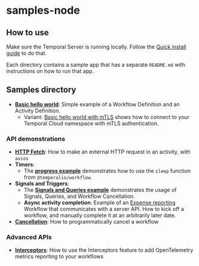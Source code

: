 # samples-node

## How to use

Make sure the Temporal Server is running locally. Follow the [Quick install guide](https://docs.temporal.io/docs/server/quick-install) to do that.

Each directory contains a sample app that has a separate `README.md` with instructions on how to run that app.


## Samples directory

- [**Basic hello world**](https://github.com/temporalio/samples-node/tree/main/hello-world): Simple example of a Workflow Definition and an Activity Definition.
  - Variant: [Basic hello world with mTLS](https://github.com/temporalio/samples-node/tree/main/hello-world-mtls) shows how to connect to your Temporal Cloud namespace with mTLS authentication.

### API demonstrations

- [**HTTP Fetch**](https://github.com/temporalio/samples-node/tree/main/http): How to make an external HTTP request in an activity, with `axios` 
- **Timers**:
  - The [**progress example**](https://github.com/temporalio/samples-node/tree/main/progress) demonstrates how to use the `sleep` function from `@temporalio/workflow`.
- **Signals and Triggers**:
  - The [**Signals and Queries example**](https://github.com/temporalio/samples-node/tree/main/signals-and-queries) demonstrates the usage of Signals, Queries, and Workflow Cancellation.
  - **Async activity completion**: Example of an [Expense reporting](https://github.com/temporalio/samples-node/tree/main/expense) Workflow that communicates with a server API. How to kick off a workflow, and manually complete it at an arbitrarily later date.
- [**Cancellation**](https://github.com/temporalio/samples-node/tree/main/cancellation): How to programmatically cancel a workflow



### Advanced APIs

- [**Interceptors**](https://github.com/temporalio/samples-node/tree/main/interceptors-opentelemetry): How to use the Interceptors feature to add OpenTelemetry metrics reporting to your workflows